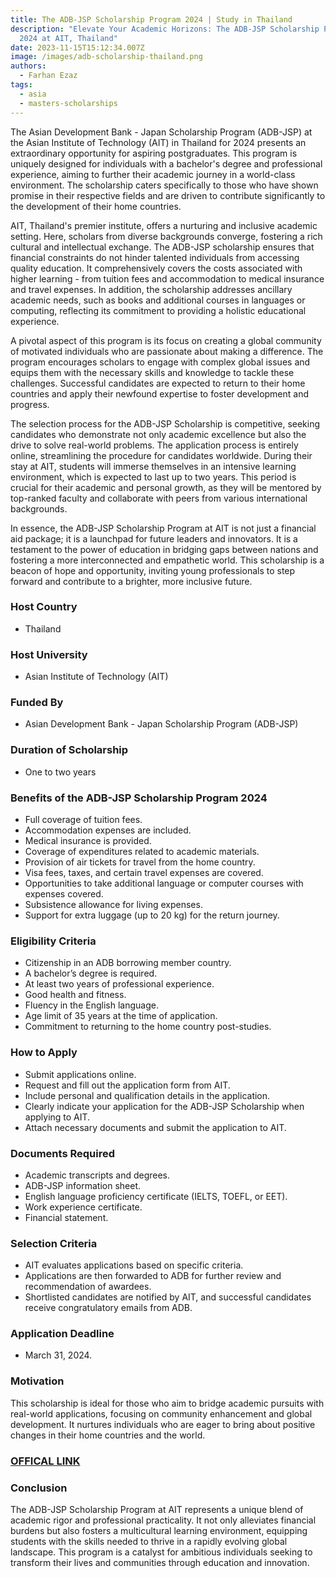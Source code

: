 ```yaml
---
title: The ADB-JSP Scholarship Program 2024 | Study in Thailand
description: "Elevate Your Academic Horizons: The ADB-JSP Scholarship Program
  2024 at AIT, Thailand"
date: 2023-11-15T15:12:34.007Z
image: /images/adb-scholarship-thailand.png
authors:
  - Farhan Ezaz
tags:
  - asia
  - masters-scholarships
---
```

The Asian Development Bank - Japan Scholarship Program (ADB-JSP) at the Asian Institute of Technology (AIT) in Thailand for 2024 presents an extraordinary opportunity for aspiring postgraduates. This program is uniquely designed for individuals with a bachelor's degree and professional experience, aiming to further their academic journey in a world-class environment. The scholarship caters specifically to those who have shown promise in their respective fields and are driven to contribute significantly to the development of their home countries. 

AIT, Thailand's premier institute, offers a nurturing and inclusive academic setting. Here, scholars from diverse backgrounds converge, fostering a rich cultural and intellectual exchange. The ADB-JSP scholarship ensures that financial constraints do not hinder talented individuals from accessing quality education. It comprehensively covers the costs associated with higher learning - from tuition fees and accommodation to medical insurance and travel expenses. In addition, the scholarship addresses ancillary academic needs, such as books and additional courses in languages or computing, reflecting its commitment to providing a holistic educational experience.

A pivotal aspect of this program is its focus on creating a global community of motivated individuals who are passionate about making a difference. The program encourages scholars to engage with complex global issues and equips them with the necessary skills and knowledge to tackle these challenges. Successful candidates are expected to return to their home countries and apply their newfound expertise to foster development and progress.

The selection process for the ADB-JSP Scholarship is competitive, seeking candidates who demonstrate not only academic excellence but also the drive to solve real-world problems. The application process is entirely online, streamlining the procedure for candidates worldwide. During their stay at AIT, students will immerse themselves in an intensive learning environment, which is expected to last up to two years. This period is crucial for their academic and personal growth, as they will be mentored by top-ranked faculty and collaborate with peers from various international backgrounds.

In essence, the ADB-JSP Scholarship Program at AIT is not just a financial aid package; it is a launchpad for future leaders and innovators. It is a testament to the power of education in bridging gaps between nations and fostering a more interconnected and empathetic world. This scholarship is a beacon of hope and opportunity, inviting young professionals to step forward and contribute to a brighter, more inclusive future.

### **Host Country**

* Thailand

### **Host University**

* Asian Institute of Technology (AIT)

### **Funded By**

* Asian Development Bank - Japan Scholarship Program (ADB-JSP)

### **Duration of Scholarship**

* One to two years

### **Benefits of the ADB-JSP Scholarship Program 2024**

* Full coverage of tuition fees.
* Accommodation expenses are included.
* Medical insurance is provided.
* Coverage of expenditures related to academic materials.
* Provision of air tickets for travel from the home country.
* Visa fees, taxes, and certain travel expenses are covered.
* Opportunities to take additional language or computer courses with expenses covered.
* Subsistence allowance for living expenses.
* Support for extra luggage (up to 20 kg) for the return journey.

### **Eligibility Criteria**

* Citizenship in an ADB borrowing member country.
* A bachelor’s degree is required.
* At least two years of professional experience.
* Good health and fitness.
* Fluency in the English language.
* Age limit of 35 years at the time of application.
* Commitment to returning to the home country post-studies.

### **How to Apply**

* Submit applications online.
* Request and fill out the application form from AIT.
* Include personal and qualification details in the application.
* Clearly indicate your application for the ADB-JSP Scholarship when applying to AIT.
* Attach necessary documents and submit the application to AIT.

### **Documents Required**

* Academic transcripts and degrees.
* ADB-JSP information sheet.
* English language proficiency certificate (IELTS, TOEFL, or EET).
* Work experience certificate.
* Financial statement.

### **Selection Criteria**

* AIT evaluates applications based on specific criteria.
* Applications are then forwarded to ADB for further review and recommendation of awardees.
* Shortlisted candidates are notified by AIT, and successful candidates receive congratulatory emails from ADB.

### **Application Deadline**

* March 31, 2024.

### **Motivation**

This scholarship is ideal for those who aim to bridge academic pursuits with real-world applications, focusing on community enhancement and global development. It nurtures individuals who are eager to bring about positive changes in their home countries and the world.

### [O﻿FFICAL LINK](https://ait.ac.th/financial/joint-japan-world-bank-graduate-scholarship-program/)

### **Conclusion**

The ADB-JSP Scholarship Program at AIT represents a unique blend of academic rigor and professional practicality. It not only alleviates financial burdens but also fosters a multicultural learning environment, equipping students with the skills needed to thrive in a rapidly evolving global landscape. This program is a catalyst for ambitious individuals seeking to transform their lives and communities through education and innovation.